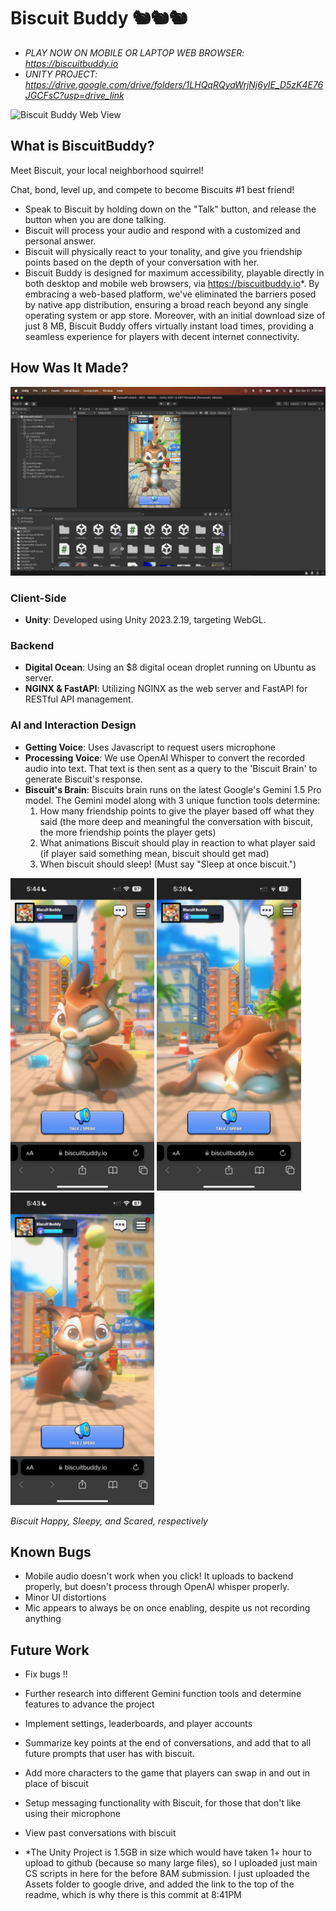 # Biscuit Buddy 🐿️🐿️🐿
- *PLAY NOW ON MOBILE OR LAPTOP WEB BROWSER: https://biscuitbuddy.io*
- *UNITY PROJECT: https://drive.google.com/drive/folders/1LHQqRQyaWrjNj6yIE_D5zK4E76JGCFsC?usp=drive_link*
  
![Biscuit Buddy Web View](graphics/WebView.png)

## What is BiscuitBuddy?

Meet Biscuit, your local neighborhood squirrel!

Chat, bond, level up, and compete to become Biscuits #1 best friend! 

- Speak to Biscuit by holding down on the "Talk" button, and release the button when you are done talking.
- Biscuit will process your audio and respond with a customized and personal answer.
- Biscuit will physically react to your tonality, and give you friendship points based on the depth of your conversation with her.
- Biscuit Buddy is designed for maximum accessibility, playable directly in both desktop and mobile web browsers, via https://biscuitbuddy.io*. By embracing a web-based platform, we've eliminated the barriers posed by native app distribution, ensuring a broad reach beyond any single operating system or app store. Moreover, with an initial download size of just 8 MB, Biscuit Buddy offers virtually instant load times, providing a seamless experience for players with decent internet connectivity.


## How Was It Made?
<img src="graphics/UNITY_VIEW.png" alt="Biscuit Buddy Web View">

### Client-Side
- **Unity**: Developed using Unity 2023.2.19, targeting WebGL.

### Backend 
- **Digital Ocean**: Using an $8 digital ocean droplet running on Ubuntu as server.
- **NGINX & FastAPI**: Utilizing NGINX as the web server and FastAPI for RESTful API management.

### AI and Interaction Design
- **Getting Voice**: Uses Javascript to request users microphone
- **Processing Voice**: We use OpenAI Whisper to convert the recorded audio into text. That text is then sent as a query to the 'Biscuit Brain' to generate Biscuit's response.
- **Biscuit's Brain**: Biscuits brain runs on the latest Google's Gemini 1.5 Pro model. The Gemini model along with 3 unique function tools determine:
  1) How many friendship points to give the player based off what they said (the more deep and meaningful the conversation with biscuit, the more friendship points the player gets)
  2) What animations Biscuit should play in reaction to what player said (if player said something mean, biscuit should get mad)
  3) When biscuit should sleep! (Must say "Sleep at once biscuit.")

<p float="left">
  <img src="graphics/HAPPY.jpeg" alt="Biscuit Happy" height="500"/>
  <img src="graphics/SLEEP.jpeg" alt="Biscuit Sleeping" height="500"/>
  <img src="graphics/SCARED.jpeg" alt="Biscuit Scared" height="500"/>
</p>

*Biscuit Happy, Sleepy, and Scared, respectively*

## Known Bugs
- Mobile audio doesn't work when you click! It uploads to backend properly, but doesn't process through OpenAI whisper properly.
- Minor UI distortions 
- Mic appears to always be on once enabling, despite us not recording anything

## Future Work
- Fix bugs !!
- Further research into different Gemini function tools and determine features to advance the project
- Implement settings, leaderboards, and player accounts
- Summarize key points at the end of conversations, and add that to all future prompts that user has with biscuit.
- Add more characters to the game that players can swap in and out in place of biscuit
- Setup messaging functionality with Biscuit, for those that don't like using their microphone
- View past conversations with biscuit


- *The Unity Project is 1.5GB in size which would have taken 1+ hour to upload to github (because so many large files), so I uploaded just main CS scripts in here for the before 8AM submission. I just uploaded the Assets folder to google drive, and added the link to the top of the readme, which is why there is this commit at 8:41PM

